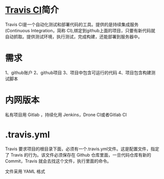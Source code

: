 # [Travis CI](https://travis-ci.org/)简介

Travis CI是一个自动化测试和部署代码的工具。提供的是持续集成服务(Continuous Integration，简称 CI),绑定到github上面的项目，只要有新代码就自动抓取。提供测试环境，执行测试，完成构建，还能部署到服务器中。

# 需求

1、github账户
2、github项目
3、项目中包含可运行的代码
4、项目包含构建测试脚本

# 内网版本
	
私有项目用 Gitlab ，持续化用 Jenkins，Drone CI或者Gitlab CI

# .travis.yml

Travis 要求项目的根目录下面，必须有一个.travis.yml文件。这是配置文件，指定了 Travis 的行为。该文件必须保存在 Github 仓库里面，一旦代码仓库有新的 Commit，Travis 就会去找这个文件，执行里面的命令。

文件采用 YAML 格式

